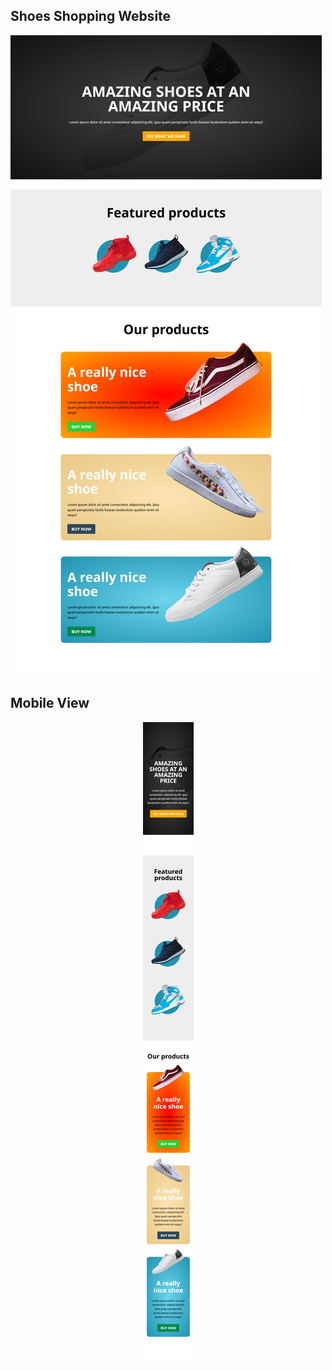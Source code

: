 ## Shoes Shopping Website
<img src="https://github.com/Abhishek930864/Project_1/blob/master/Screenshot%202021-12-28%20at%2017-30-11%20Project_1.png">

## Mobile View
<p align="center">                         <img align="center" src="https://github.com/Abhishek930864/Project_1/blob/master/Screenshot%202021-12-28%20at%2017-32-30%20Project_1.png?raw=true"></p>
